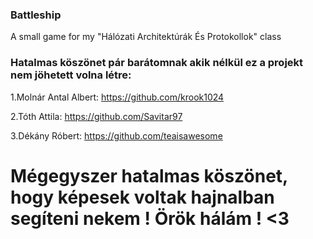 ### Battleship
A small game for my "Hálózati Architektúrák És Protokollok" class


### Hatalmas köszönet pár barátomnak akik nélkül ez a projekt nem jöhetett volna létre:

1.Molnár Antal Albert: https://github.com/krook1024

2.Tóth Attila: https://github.com/Savitar97

3.Dékány Róbert: https://github.com/teaisawesome

# Mégegyszer hatalmas köszönet, hogy képesek voltak hajnalban segíteni nekem ! Örök hálám ! <3
